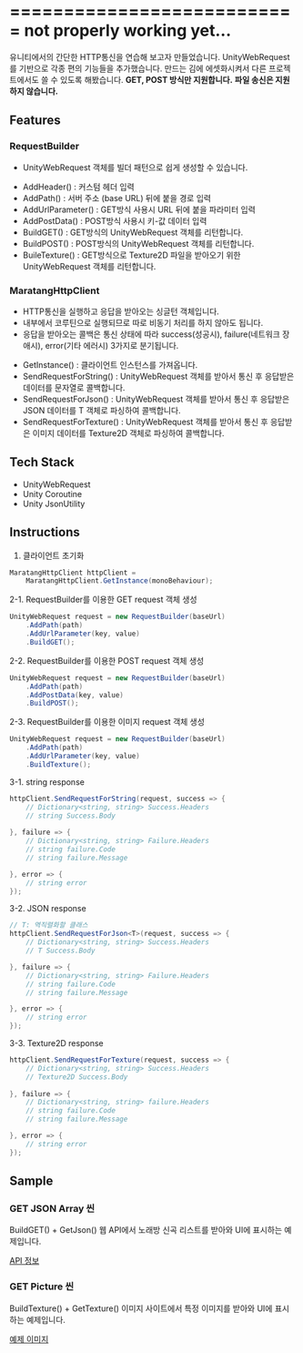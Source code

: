 ===========================
not properly working yet...
===========================

유니티에서의 간단한 HTTP통신을 연습해 보고자 만들었습니다.
UnityWebRequest를 기반으로 각종 편의 기능들을 추가했습니다.
만드는 김에 에셋화시켜서 다른 프로젝트에서도 쓸 수 있도록 해봤습니다.
**GET, POST 방식만 지원합니다.**
**파일 송신은 지원하지 않습니다.**

## Features
### RequestBuilder
* UnityWebRequest 객체를 빌더 패턴으로 쉽게 생성할 수 있습니다.

- AddHeader() : 커스텀 헤더 입력
- AddPath() : 서버 주소 (base URL) 뒤에 붙을 경로 입력
- AddUrlParameter() : GET방식 사용시 URL 뒤에 붙을 파라미터 입력
- AddPostData() : POST방식 사용시 키-값 데이터 입력
- BuildGET() : GET방식의 UnityWebRequest 객체를 리턴합니다.
- BuildPOST() : POST방식의 UnityWebRequest 객체를 리턴합니다.
- BuileTexture() : GET방식으로 Texture2D 파일을 받아오기 위한 UnityWebRequest 객체를 리턴합니다.

### MaratangHttpClient
* HTTP통신을 실행하고 응답을 받아오는 싱글턴 객체입니다.
* 내부에서 코루틴으로 실행되므로 따로 비동기 처리를 하지 않아도 됩니다.
* 응답을 받아오는 콜백은 통신 상태에 따라 success(성공시), failure(네트워크 장애시), error(기타 에러시) 3가지로 분기됩니다.

- GetInstance() : 클라이언트 인스턴스를 가져옵니다.
- SendRequestForString() : UnityWebRequest 객체를 받아서 통신 후 응답받은 데이터를 문자열로 콜백합니다.
- SendRequestForJson<T>() : UnityWebRequest 객체를 받아서 통신 후 응답받은 JSON 데이터를 T 객체로 파싱하여 콜백합니다.
- SendRequestForTexture() : UnityWebRequest 객체를 받아서 통신 후 응답받은 이미지 데이터를 Texture2D 객체로 파싱하여 콜백합니다.

## Tech Stack
* UnityWebRequest
* Unity Coroutine
* Unity JsonUtility

## Instructions
1. 클라이언트 초기화
```csharp
MaratangHttpClient httpClient = 
    MaratangHttpClient.GetInstance(monoBehaviour);
```

2-1. RequestBuilder를 이용한 GET request 객체 생성
```csharp
UnityWebRequest request = new RequestBuilder(baseUrl)
    .AddPath(path)
    .AddUrlParameter(key, value)
    .BuildGET();
```

2-2. RequestBuilder를 이용한 POST request 객체 생성
```csharp
UnityWebRequest request = new RequestBuilder(baseUrl)
    .AddPath(path)
    .AddPostData(key, value)
    .BuildPOST();
```

2-3. RequestBuilder를 이용한 이미지 request 객체 생성
```csharp
UnityWebRequest request = new RequestBuilder(baseUrl)
    .AddPath(path)
    .AddUrlParameter(key, value)
    .BuildTexture();
```

3-1. string response
```csharp
httpClient.SendRequestForString(request, success => {
    // Dictionary<string, string> Success.Headers
    // string Success.Body
    
}, failure => { 
    // Dictionary<string, string> Failure.Headers
    // string failure.Code
    // string failure.Message

}, error => { 
    // string error
});
```

3-2. JSON response
```csharp
// T: 역직렬화할 클래스
httpClient.SendRequestForJson<T>(request, success => {
    // Dictionary<string, string> Success.Headers
    // T Success.Body

}, failure => { 
    // Dictionary<string, string> Failure.Headers
    // string failure.Code
    // string failure.Message

}, error => { 
    // string error
});
```

3-3. Texture2D response
```csharp
httpClient.SendRequestForTexture(request, success => {
    // Dictionary<string, string> Success.Headers
    // Texture2D Success.Body
    
}, failure => { 
    // Dictionary<string, string> failure.Headers
    // string failure.Code
    // string failure.Message

}, error => { 
    // string error
});
```

## Sample
### GET JSON Array 씬
BuildGET() + GetJson<T>()
웹 API에서 노래방 신곡 리스트를 받아와 UI에 표시하는 예제입니다.

[API 정보](https://pureani.tistory.com/4997)

### GET Picture 씬
BuildTexture() + GetTexture()
이미지 사이트에서 특정 이미지를 받아와 UI에 표시하는 예제입니다.

[예제 이미지](https://cdn.pixabay.com/photo/2023/05/05/11/07/sweet-7972193_1280.jpg)